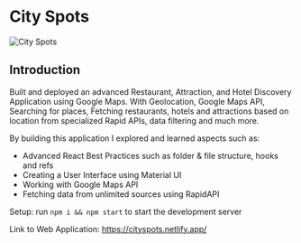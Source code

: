 # City Spots

![City Spots](https://i.ibb.co/2tpX4dh/Screen-Shot-2021-11-09-at-6-36-50-AM.png)

## Introduction
Built and deployed an advanced Restaurant, Attraction, and Hotel Discovery Application using Google Maps. With Geolocation, Google Maps API, Searching for places, Fetching restaurants, hotels and attractions based on location from specialized Rapid APIs, data filtering and much more.

By building this application I explored and learned aspects such as:

- Advanced React Best Practices such as folder & file structure, hooks and refs
- Creating a User Interface using Material UI
- Working with Google Maps API
- Fetching data from unlimited sources using RapidAPI

Setup: run ```npm i && npm start``` to start the development server


Link to Web Application: https://cityspots.netlify.app/
